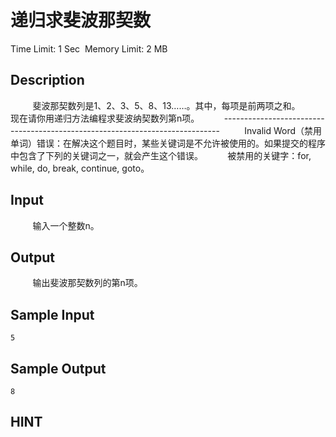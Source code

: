 # 递归求斐波那契数
Time Limit: 1 Sec  Memory Limit: 2 MB


## Description
         斐波那契数列是1、2、3、5、8、13……。其中，每项是前两项之和。
         现在请你用递归方法编程求斐波纳契数列第n项。
         -----------------------------------------------------------------------------
         Invalid Word（禁用单词）错误：在解决这个题目时，某些关键词是不允许被使用的。如果提交的程序中包含了下列的关键词之一，就会产生这个错误。
         被禁用的关键字：for, while, do, break, continue, goto。


## Input
         输入一个整数n。


## Output
         输出斐波那契数列的第n项。


## Sample Input
```
5
```
## Sample Output
```
8
```

## HINT
